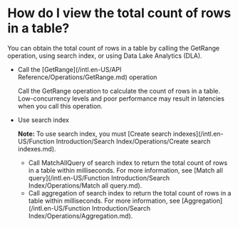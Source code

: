 # How do I view the total count of rows in a table?

You can obtain the total count of rows in a table by calling the GetRange operation, using search index, or using Data Lake Analytics \(DLA\).

-   Call the [GetRange](/intl.en-US/API Reference/Operations/GetRange.md) operation

    Call the GetRange operation to calculate the count of rows in a table. Low-concurrency levels and poor performance may result in latencies when you call this operation.

-   Use search index

    **Note:** To use search index, you must [Create search indexes](/intl.en-US/Function Introduction/Search Index/Operations/Create search indexes.md).

    -   Call MatchAllQuery of search index to return the total count of rows in a table within milliseconds. For more information, see [Match all query](/intl.en-US/Function Introduction/Search Index/Operations/Match all query.md).
    -   Call aggregation of search index to return the total count of rows in a table within milliseconds. For more information, see [Aggregation](/intl.en-US/Function Introduction/Search Index/Operations/Aggregation.md).

